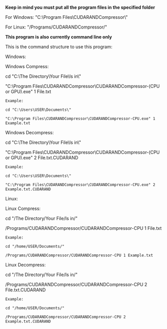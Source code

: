 **Keep in mind you must put all the program files in the specified folder**

For Windows: "C:\Program Files\CUDARANDCompressor\\"

For Linux: "/Programs/CUDARANDCompressor/"

**This program is also currently command line only**

This is the command structure to use this program:

Windows:

  Windows Compress:
  
  cd "C:\The Directory\Your File\Is in\\"
  
  "C:\Program Files\CUDARANDCompressor\CUDARANDCompressor-(CPU or GPU).exe" 1 File.txt
  
    Example:
    
    cd "C:\Users\USER\Documents\"
    
    "C:\Program Files\CUDARANDCompressor\CUDARANDCompressor-CPU.exe" 1 Example.txt
    
  Windows Decompress:
  
  cd "C:\The Directory\Your File\Is in\\"
  
  "C:\Program Files\CUDARANDCompressor\CUDARANDCompressor-(CPU or GPU).exe" 2 File.txt.CUDARAND
  
    Example:
    
    cd "C:\Users\USER\Documents\"
    
    "C:\Program Files\CUDARANDCompressor\CUDARANDCompressor-CPU.exe" 2 Example.txt.CUDARAND
    

Linux:

  Linux Compress:
  
  cd "/The Directory/Your File/Is in/"
  
  /Programs/CUDARANDCompressor/CUDARANDCompressor-CPU 1 File.txt
  
    Example:
    
    cd "/home/USER/Documents/"
    
    /Programs/CUDARANDCompressor/CUDARANDCompressor-CPU 1 Example.txt
    
  Linux Decompress:
  
  cd "/The Directory/Your File/Is in/"
  
  /Programs/CUDARANDCompressor/CUDARANDCompressor-CPU 2 File.txt.CUDARAND
  
    Example:
    
    cd "/home/USER/Documents/"
    
    /Programs/CUDARANDCompressor/CUDARANDCompressor-CPU 2 Example.txt.CUDARAND
